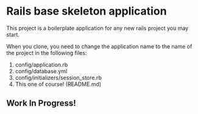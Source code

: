 # Rails base skeleton application

This project is a boilerplate application for any new rails project you may start.

When you clone, you need to change the application name to the name of the project in the following files:
  1. config/application.rb
  2. config/database.yml
  3. config/initializers/session_store.rb
  4. This one of course! (README.md)

## Work In Progress!
